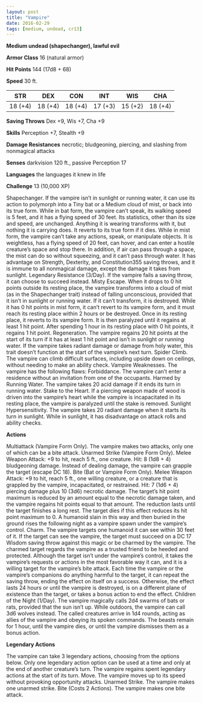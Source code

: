 ```yaml
---
layout: post
title: "Vampire"
date: 2016-02-29
tags: [medium, undead, cr13]
---
```


**Medium undead (shapechanger), lawful evil**

**Armor Class** 16 (natural armor)

**Hit Points** 144 (17d8 + 68)

**Speed** 30 ft.

|   STR   |   DEX   |   CON   |   INT   |   WIS   |   CHA   |
|:-----:|:-----:|:-----:|:-----:|:-----:|:-----:|
| 18 (+4) | 18 (+4) | 18 (+4) | 17 (+3) | 15 (+2) | 18 (+4) |

**Saving Throws** Dex +9, Wis +7, Cha +9 

**Skills** Perception +7, Stealth +9 

**Damage Resistances** necrotic; bludgeoning, piercing, and slashing from nonmagical attacks 

**Senses** darkvision 120 ft., passive Perception 17 

**Languages** the languages it knew in life 

**Challenge** 13 (10,000 XP)

Shapechanger. If the vampire isn’t in sunlight or running water, it can use its action to polymorph into a Tiny bat or a Medium cloud of mist, or back into its true form. While in bat form, the vampire can’t speak, its walking speed is 5 feet, and it has a flying speed of 30 feet. Its statistics, other than its size and speed, are unchanged. Anything it is wearing transforms with it, but nothing it is carrying does. It reverts to its true form if it dies. While in mist form, the vampire can’t take any actions, speak, or manipulate objects. It is weightless, has a flying speed of 20 feet, can hover, and can enter a hostile creature’s space and stop there. In addition, if air can pass through a space, the mist can do so without squeezing, and it can’t pass through water. It has advantage on Strength, Dexterity, and Constitution355 saving throws, and it is immune to all nonmagical damage, except the damage it takes from sunlight. Legendary Resistance (3/Day). If the vampire fails a saving throw, it can choose to succeed instead. Misty Escape. When it drops to 0 hit points outside its resting place, the vampire transforms into a cloud of mist (as in the Shapechanger trait) instead of falling unconscious, provided that it isn’t in sunlight or running water. If it can’t transform, it is destroyed. While it has 0 hit points in mist form, it can’t revert to its vampire form, and it must reach its resting place within 2 hours or be destroyed. Once in its resting place, it reverts to its vampire form. It is then paralyzed until it regains at least 1 hit point. After spending 1 hour in its resting place with 0 hit points, it regains 1 hit point. Regeneration. The vampire regains 20 hit points at the start of its turn if it has at least 1 hit point and isn’t in sunlight or running water. If the vampire takes radiant damage or damage from holy water, this trait doesn’t function at the start of the vampire’s next turn. Spider Climb. The vampire can climb difficult surfaces, including upside down on ceilings, without needing to make an ability check. Vampire Weaknesses. The vampire has the following flaws: Forbiddance. The vampire can’t enter a residence without an invitation from one of the occupants. Harmed by Running Water. The vampire takes 20 acid damage if it ends its turn in running water. Stake to the Heart. If a piercing weapon made of wood is driven into the vampire’s heart while the vampire is incapacitated in its resting place, the vampire is paralyzed until the stake is removed. Sunlight Hypersensitivity. The vampire takes 20 radiant damage when it starts its turn in sunlight. While in sunlight, it has disadvantage on attack rolls and ability checks. 

**Actions** 

Multiattack (Vampire Form Only). The vampire makes two attacks, only one of which can be a bite attack. Unarmed Strike (Vampire Form Only). Melee Weapon Attack: +9 to hit, reach 5 ft., one creature. Hit: 8 (1d8 + 4) bludgeoning damage. Instead of dealing damage, the vampire can grapple the target (escape DC 18). Bite (Bat or Vampire Form Only). Melee Weapon Attack: +9 to hit, reach 5 ft., one willing creature, or a creature that is grappled by the vampire, incapacitated, or restrained. Hit: 7 (1d6 + 4) piercing damage plus 10 (3d6) necrotic damage. The target’s hit point maximum is reduced by an amount equal to the necrotic damage taken, and the vampire regains hit points equal to that amount. The reduction lasts until the target finishes a long rest. The target dies if this effect reduces its hit point maximum to 0. A humanoid slain in this way and then buried in the ground rises the following night as a vampire spawn under the vampire’s control. Charm. The vampire targets one humanoid it can see within 30 feet of it. If the target can see the vampire, the target must succeed on a DC 17 Wisdom saving throw against this magic or be charmed by the vampire. The charmed target regards the vampire as a trusted friend to be heeded and protected. Although the target isn’t under the vampire’s control, it takes the vampire’s requests or actions in the most favorable way it can, and it is a willing target for the vampire’s bite attack. Each time the vampire or the vampire’s companions do anything harmful to the target, it can repeat the saving throw, ending the effect on itself on a success. Otherwise, the effect lasts 24 hours or until the vampire is destroyed, is on a different plane of existence than the target, or takes a bonus action to end the effect. Children of the Night (1/Day). The vampire magically calls 2d4 swarms of bats or rats, provided that the sun isn’t up. While outdoors, the vampire can call 3d6 wolves instead. The called creatures arrive in 1d4 rounds, acting as allies of the vampire and obeying its spoken commands. The beasts remain for 1 hour, until the vampire dies, or until the vampire dismisses them as a bonus action. 

**Legendary Actions** 

The vampire can take 3 legendary actions, choosing from the options below. Only one legendary action option can be used at a time and only at the end of another creature’s turn. The vampire regains spent legendary actions at the start of its turn. Move. The vampire moves up to its speed without provoking opportunity attacks. Unarmed Strike. The vampire makes one unarmed strike. Bite (Costs 2 Actions). The vampire makes one bite attack.